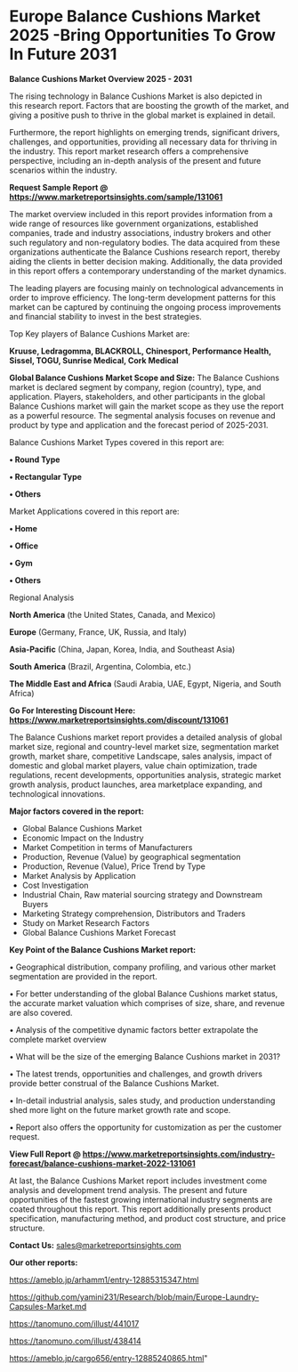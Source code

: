 # Europe Balance Cushions Market 2025 -Bring Opportunities To Grow In Future 2031

<Strong> Balance Cushions Market Overview 2025 - 2031</strong>

The rising technology in Balance Cushions Market is also depicted in this research report. Factors that are boosting the growth of the market, and giving a positive push to thrive in the global market is explained in detail.

Furthermore, the report highlights on emerging trends, significant drivers, challenges, and opportunities, providing all necessary data for thriving in the industry. This report market research offers a comprehensive perspective, including an in-depth analysis of the present and future scenarios within the industry.

<strong>Request Sample Report @ <a href=https://www.marketreportsinsights.com/sample/131061>https://www.marketreportsinsights.com/sample/131061</a></strong>

The market overview included in this report provides information from a wide range of resources like government organizations, established companies, trade and industry associations, industry brokers and other such regulatory and non-regulatory bodies. The data acquired from these organizations authenticate the Balance Cushions research report, thereby aiding the clients in better decision making. Additionally, the data provided in this report offers a contemporary understanding of the market dynamics.

The leading players are focusing mainly on technological advancements in order to improve efficiency. The long-term development patterns for this market can be captured by continuing the ongoing process improvements and financial stability to invest in the best strategies.

Top Key players of Balance Cushions Market are:

<strong>Kruuse, Ledragomma, BLACKROLL, Chinesport, Performance Health, Sissel, TOGU, Sunrise Medical, Cork Medical</strong>

<strong><b>Global Balance Cushions Market Scope and Size:</b></strong>
The Balance Cushions market is declared segment by company, region (country), type, and application. Players, stakeholders, and other participants in the global Balance Cushions market will gain the market scope as they use the report as a powerful resource. The segmental analysis focuses on revenue and product by type and application and the forecast period of 2025-2031.

Balance Cushions Market Types covered in this report are:

<strong>• Round Type

• Rectangular Type

• Others</strong>

Market Applications covered in this report are:

<strong>• Home

• Office

• Gym

• Others</strong> 

Regional Analysis

<strong>North America</strong> (the United States, Canada, and Mexico)

<strong>Europe</strong> (Germany, France, UK, Russia, and Italy)

<strong>Asia-Pacific</strong> (China, Japan, Korea, India, and Southeast Asia)

<strong>South America</strong> (Brazil, Argentina, Colombia, etc.)

<strong>The Middle East and Africa</strong> (Saudi Arabia, UAE, Egypt, Nigeria, and South Africa)

<strong>Go For Interesting Discount Here: <a href=https://www.marketreportsinsights.com/discount/131061>https://www.marketreportsinsights.com/discount/131061</a></strong>

The Balance Cushions market report provides a detailed analysis of global market size, regional and country-level market size, segmentation market growth, market share, competitive Landscape, sales analysis, impact of domestic and global market players, value chain optimization, trade regulations, recent developments, opportunities analysis, strategic market growth analysis, product launches, area marketplace expanding, and technological innovations.

<strong><b>Major factors covered in the report:</b></strong>
<ul>
  <li>Global Balance Cushions Market </li>
  <li>Economic Impact on the Industry</li>
  <li>Market Competition in terms of Manufacturers</li>
  <li>Production, Revenue (Value) by geographical segmentation</li>
  <li>Production, Revenue (Value), Price Trend by Type</li>
  <li>Market Analysis by Application</li>
  <li>Cost Investigation</li>
  <li>Industrial Chain, Raw material sourcing strategy and Downstream Buyers</li>
  <li>Marketing Strategy comprehension, Distributors and Traders</li>
  <li>Study on Market Research Factors</li>
  <li>Global Balance Cushions Market Forecast</li>
</ul>

<strong><b>Key Point of the Balance Cushions Market report:</b></strong>

• Geographical distribution, company profiling, and various other market segmentation are provided in the report.

• For better understanding of the global Balance Cushions market status, the accurate market valuation which comprises of size, share, and revenue are also covered.

• Analysis of the competitive dynamic factors better extrapolate the complete market overview

• What will be the size of the emerging Balance Cushions market in 2031?

• The latest trends, opportunities and challenges, and growth drivers provide better construal of the Balance Cushions Market.

• In-detail industrial analysis, sales study, and production understanding shed more light on the future market growth rate and scope.

• Report also offers the opportunity for customization as per the customer request.

<strong><b>View Full Report @ <a href=https://www.marketreportsinsights.com/industry-forecast/balance-cushions-market-2022-131061>https://www.marketreportsinsights.com/industry-forecast/balance-cushions-market-2022-131061</a></b></strong>


At last, the Balance Cushions Market report includes investment come analysis and development trend analysis. The present and future opportunities of the fastest growing international industry segments are coated throughout this report. This report additionally presents product specification, manufacturing method, and product cost structure, and price structure.

<strong>Contact Us:</strong>
sales@marketreportsinsights.com

<strong>Our other reports:</strong>

<a href=https://ameblo.jp/arhamm1/entry-12885315347.html>https://ameblo.jp/arhamm1/entry-12885315347.html</a>

<a href=https://github.com/yamini231/Research/blob/main/Europe-Laundry-Capsules-Market.md>https://github.com/yamini231/Research/blob/main/Europe-Laundry-Capsules-Market.md</a>

<a href=https://tanomuno.com/illust/441017>https://tanomuno.com/illust/441017</a>

<a href=https://tanomuno.com/illust/438414>https://tanomuno.com/illust/438414</a>

<a href=https://ameblo.jp/cargo656/entry-12885240865.html>https://ameblo.jp/cargo656/entry-12885240865.html</a>"
